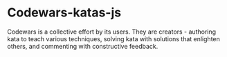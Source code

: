 # Codewars-katas-js
Codewars is a collective effort by its users. They are creators - authoring kata to teach various techniques, solving kata with solutions that enlighten others, and commenting with constructive feedback. 
